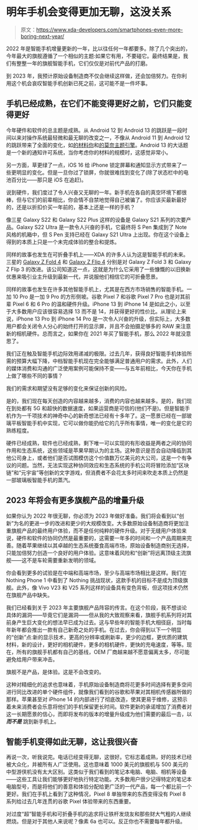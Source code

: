 # 明年手机会变得更加无聊，这没关系

> 原文：<https://www.xda-developers.com/smartphones-even-more-boring-next-year/>

2022 年是智能手机增量更新的一年，比以往任何一年都要多。除了几个突出的，今年最大的旗舰遵循了一个相似的主题:如果它有用，不要碰它。最终结果是，我们有整整一年的旗舰智能手机，它们仅仅是对前代产品的打磨。

到 2023 年，我预计原始设备制造商不仅会继续这样做，还会加倍努力。在你利用这个机会哀叹智能手机创新已死之前，这可能不是一件坏事。

## 手机已经成熟，在它们不能变得更好之前，它们只能变得更好

今年硬件和软件的总主题是成熟。从 Android 12 到 Android 13 的跳跃是一段时间以来对操作系统最轻微和最无聊的改变之一，不像从 Android 11 到 Android 12 的跳跃带来了全面的变化，如[的材料你](https://www.xda-developers.com/material-you/)和[的莫奈主题引擎](https://www.xda-developers.com/material-you-monet-theme-engine/)。Android 13 的大话题是一个新的通知许可系统，当你考虑你的材料的规模时，这感觉非常小。

另一方面，草更绿了一点，iOS 16 给 iPhone 锁定屏幕和通知显示方式带来了一些更明显的变化。但是一旦你过了锁屏，你就很难找到变化了(除了状态栏中的电池百分比——那只是 iOS 在追赶)。

说到硬件，我们度过了令人兴奋又无聊的一年。新手机在各自的真空环境下都很棒，但与它们的前辈相比，你会情不自禁地觉得自己被骗了。你应该买最新最好的，还是以折扣价买一年前的，基本上还是一样的手机？

像三星 Galaxy S22 和 Galaxy S22 Plus 这样的设备是 Galaxy S21 系列的次要产品。Galaxy S22 Ultra 是一款令人兴奋的手机，它最终将 S Pen 集成到了 Note 风格的机箱中，但 S Pen 支持已经在 Galaxy S21 Ultra 上出现。你在这个设备上得到的本质上只是一个未完成体验的整合和提炼。

同样的故事也发生在可折叠手机上——XDA 的许多人认为这是智能手机的未来。三星的 [Galaxy Z Fold 4](https://www.xda-developers.com/samsung-galaxy-z-fold-4-review/) 和 [Galaxy Z Flip 4](https://www.xda-developers.com/samsung-galaxy-z-flip-4-review/) 分别是对 Galaxy Z Fold 3 和 Galaxy Z Flip 3 的改进。该公司知道这一点，这就是为什么它采用了一些慷慨的以旧换新优惠来吸引业主升级到最新一代，并说服他们相信它的可折叠愿景。

同样的故事也发生在许多其他智能手机上，尤其是在西方市场销售的智能手机。一加 10 Pro 是一加 9 Pro 的方形侧坡。谷歌 Pixel 7 和谷歌 Pixel 7 Pro 也是对其前辈 Pixel 6 和 6 Pro 的温和硬件升级。iPhone 13 到 iPhone 14 是如此之小，以至于大多数用户应该很容易选择 13 而不是 14，并获得更好的性价比。从理论上来说，iPhone 13 Pro 到 iPhone 14 Pro 是一次令人兴奋的升级，但实际上，大多数用户都会关闭令人分心的始终打开的显示屏，并且不会拍摄足够多的 RAW 来注意新的相机硬件。总而言之，如果你在 2021 年买了智能手机，那么 2022 年就没意思了。

我们正在触及智能手机边际效用递减的极限。过去几年，获得良好智能手机体验所需的预算大幅下降，中档智能手机现在完全能够满足普通用户的需求。此外，人们的媒体消费和沟通的广泛使用案例可能保持不变——与五年前相比，今天你在手机上做了哪些不同的事情？

我们的需求和期望没有足够的变化来保证创新的风险。

是的，我们现在每天创造的内容越来越多，消费的内容也越来越多。是的，我们现在到处都有 5G 和超快的数据速度，如果运营商是可信的(他们不是)。但是智能手机作为一千项技术的神奇中心的新奇想法已经有十多年了。这一愿景已经在一部玻璃平板智能手机中实现，它可以做你能扔给它的几乎所有事情，唯一的变化是它的熟练程度。

硬件已经成熟，软件也已经成熟，剩下唯一可以实现的有形收益是两者之间的协同作用和生态系统，这些领域是苹果早期认为的主场。这种意识是否会自动降临到其他公司身上，或者他们是否试图模仿这个价值数万亿美元的大公司，这是一个有争议的问题。当然，无法实现这种协同效应和生态系统的手机公司将冒险添加“区块链”和“元宇宙”等创新的文字游戏，但消费者不会花太多时间来吹走本质上仍然是一部玻璃板智能手机的蒸汽。

## 2023 年将会有更多旗舰产品的增量升级

如果你认为 2022 年很无聊，你必须为 2023 年做好准备。我们将会看到以“创新”为名的更进一步的改进和更少的大规模改变。大多数原始设备制造商将更加注重旗舰产品的最终用户体验，而不是任何纯粹的硬件升级。对于无缝用户体验来说，硬件和软件的协同仍然是最重要的，这需要一年多的时间和一个产品周期来完善。随着苹果继续以其卓越的生态系统蚕食高端市场，原始设备制造商别无选择，只能加倍努力创造一个良好的用户体验。这意味着风险和“创新”将远离顶级主流旗舰——这不是车轮需要重新发明的领域。

你会看到更多的试验是在中端和高端市场，至少与高端市场相比是这样。我们在 Nothing Phone 1 中看到了 Nothing 挑战现状，这款手机的目标不是成为顶级旗舰。此外，像 Vivo V23 和 V25 系列这样的设备具有变色背板，但这项技术仍然在旗舰产品中缺失。

我们已经看到关于 2023 年主要旗舰产品阵容的传言。在这个阶段，我不想谈论具体的漏洞——毕竟它们是漏洞——但从我的大致观察来看，旗舰手机系列将对其前身产生巨大变化的想法早已成为过去。这与早些年的智能手机大相径庭，当时每年新年都会推出一款有自己新奇之处的手机。在过去，你会得到以下一个明显的“创新”点:新的显示技术，更高的分辨率或刷新率，更少的边框，更优质的建筑材料，新的设计，更好的相机硬件，更多的相机硬件，更快的充电速度，等等。现在，所有的旗舰手机都有自己的基线，OEM 厂商越来越不愿意偏离太多，尽可能避免给用户带来冲击。

旗舰不是产品，是体验。这是不会改变的。

这种对精细化的追求也意味着，手机原始设备制造商将花更多时间选择有更多空间进行同比改进的单个硬件组件，就像我们看到的谷歌和苹果对其相机传感器所做的那样。苹果甚至对 iPhone 14 的内部进行了彻底改造，使其更易于维修，这预示着未来消费者会乐意将他们的手机保留更长时间。软件更新的承诺增加了消费者对这一长期愿景的信心，而即将发布的版本的增量升级成为他们需要的最后一击，以 ***而不是*** 跳到新手机上。

## 智能手机变得如此无聊，这让我很兴奋

再说一次，听我说完。电话已经变得无聊，这很好。它标志着成熟，好的技术已经被大众化，并被所有人广泛使用。这也意味着 1000 美元的旗舰机与 500 美元的中型游侠机没有太大区别。这类似于我们看到的笔记本电脑、电脑、相机等设备——这些工具让我们能够更好地执行特定功能。大多数用户很少记得特定的笔记本电脑型号，而是将他们的善意和体验分配给更广泛的一代产品，每一个都比前一个更好。我们在手机上看到了这种情况，Pixel 8 单独带来的东西变得没有 Pixel 8 系列给过去几年连贯的谷歌 Pixel 体验带来的东西重要。

对过度“超”智能手机和可折叠手机的追求将让铁杆发烧友和那些财大气粗的人继续燃烧。但是对于其他人来说呢？像素 6a 也可以。反正你也不需要每年都升级。